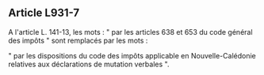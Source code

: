Article L931-7
----
A l'article L. 141-13, les mots : " par les articles 638 et 653 du code général
des impôts " sont remplacés par les mots :

" par les dispositions du code des impôts applicable en Nouvelle-Calédonie
relatives aux déclarations de mutation verbales ".
